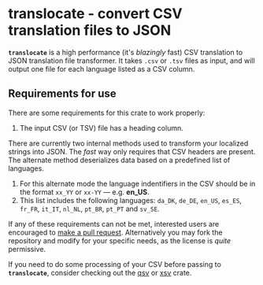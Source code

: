 # translocate - convert CSV translation files to JSON

**`translocate`** is a high performance (it's *blazingly* fast) CSV translation to JSON translation file transformer. It takes `.csv` or `.tsv` files as input, and will output one file for each language listed as a CSV column.

## Requirements for use

There are some requirements for this crate to work properly:
  1. The input CSV (or TSV) file has a heading column.

There are currently two internal methods used to transform your localized strings into JSON. The *fast* way only requires that CSV headers are present. The alternate method deserializes data based on a predefined list of languages. 
  1. For this alternate mode the language indentifiers in the CSV should be in the format `xx_YY` or `xx-YY` &mdash; e.g. **en_US**.
  2. This list includes the following languages: `da_DK`, `de_DE`, `en_US`, `es_ES`, `fr_FR`, `it_IT`, `nl_NL`, `pt_BR`, `pt_PT` and `sv_SE`.

If any of these requirements can not be met, interested users are encouraged to [make a pull request](https://code.orbitsolutions.dev/orb-it-solutions/translocate/pulls). Alternatively you may fork the repository and modify for your specific needs, as the license is *quite* permissive.

If you need to do some processing of your CSV before passing to **`translocate`**, consider checking out the [qsv](https://crates.io/crates/qsv) or [xsv](https://crates.io/crates/xsv) crate.
